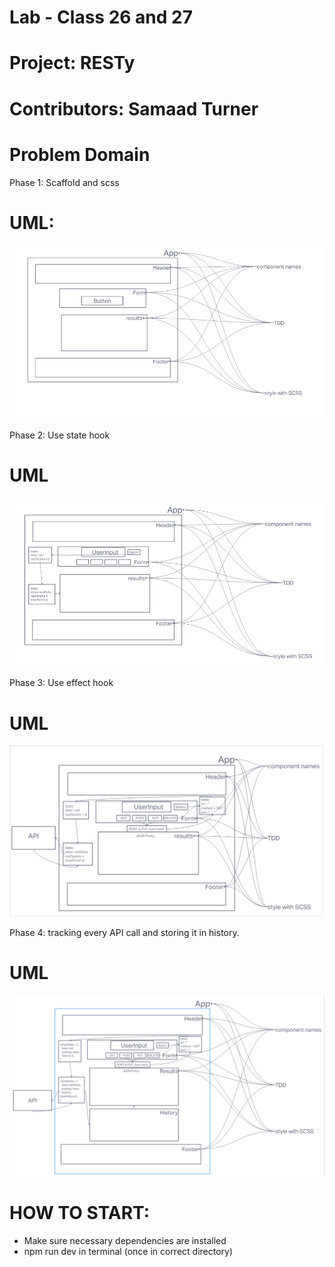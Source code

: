 # Lab - Class 26 and 27

# Project: RESTy

# Contributors: Samaad Turner

# Problem Domain 
Phase 1: Scaffold and scss

# UML:
![lab26](lab26_UML.png)

Phase 2: Use state hook  

# UML
![lab27](lab27_UML.png)

Phase 3: Use effect hook

# UML
![lab28](lab28_UML.png)

Phase 4: tracking every API call and storing it in history.

# UML

![lab29](lab29_UML.png)

# HOW TO START:

- Make sure necessary dependencies are installed
- npm run dev in terminal (once in correct directory)
